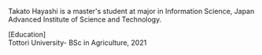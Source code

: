 
Takato Hayashi is a master's student at major in Information Science, Japan Advanced Institute of Science and Technology.

[Education]  
Tottori University- BSc in Agriculture, 2021
